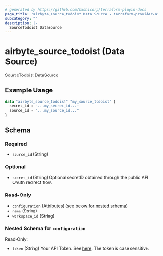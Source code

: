 ```yaml
---
# generated by https://github.com/hashicorp/terraform-plugin-docs
page_title: "airbyte_source_todoist Data Source - terraform-provider-airbyte"
subcategory: ""
description: |-
  SourceTodoist DataSource
---
```


# airbyte_source_todoist (Data Source)

SourceTodoist DataSource

## Example Usage

```terraform
data "airbyte_source_todoist" "my_source_todoist" {
  secret_id = "...my_secret_id..."
  source_id = "...my_source_id..."
}
```

<!-- schema generated by tfplugindocs -->
## Schema

### Required

- `source_id` (String)

### Optional

- `secret_id` (String) Optional secretID obtained through the public API OAuth redirect flow.

### Read-Only

- `configuration` (Attributes) (see [below for nested schema](#nestedatt--configuration))
- `name` (String)
- `workspace_id` (String)

<a id="nestedatt--configuration"></a>
### Nested Schema for `configuration`

Read-Only:

- `token` (String) Your API Token. See <a href="https://todoist.com/app/settings/integrations/">here</a>. The token is case sensitive.


